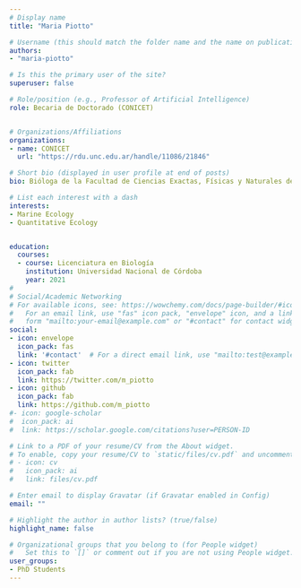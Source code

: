 ```yaml
---
# Display name
title: "Maria Piotto"

# Username (this should match the folder name and the name on publications)
authors:
- "maria-piotto"

# Is this the primary user of the site?
superuser: false

# Role/position (e.g., Professor of Artificial Intelligence)
role: Becaria de Doctorado (CONICET) 


# Organizations/Affiliations
organizations:
- name: CONICET 
  url: "https://rdu.unc.edu.ar/handle/11086/21846"

# Short bio (displayed in user profile at end of posts)
bio: Bióloga de la Facultad de Ciencias Exactas, Físicas y Naturales de la Universidad Nacional de Córdoba. Estudiante de doctorado, Inst. de Diversidad y Ecología Animal (IDEA), y Centro Austral de Investigaciones CADIC - CONICET.

# List each interest with a dash
interests:
- Marine Ecology
- Quantitative Ecology


education:
  courses:
  - course: Licenciatura en Biología
    institution: Universidad Nacional de Córdoba
    year: 2021
#
# Social/Academic Networking
# For available icons, see: https://wowchemy.com/docs/page-builder/#icons
#   For an email link, use "fas" icon pack, "envelope" icon, and a link in the
#   form "mailto:your-email@example.com" or "#contact" for contact widget.
social:
- icon: envelope
  icon_pack: fas
  link: '#contact'  # For a direct email link, use "mailto:test@example.org".
- icon: twitter
  icon_pack: fab
  link: https://twitter.com/m_piotto
- icon: github
  icon_pack: fab
  link: https://github.com/m_piotto
#- icon: google-scholar
#  icon_pack: ai
#  link: https://scholar.google.com/citations?user=PERSON-ID

# Link to a PDF of your resume/CV from the About widget.
# To enable, copy your resume/CV to `static/files/cv.pdf` and uncomment the lines below.
# - icon: cv
#   icon_pack: ai
#   link: files/cv.pdf

# Enter email to display Gravatar (if Gravatar enabled in Config)
email: ""

# Highlight the author in author lists? (true/false)
highlight_name: false

# Organizational groups that you belong to (for People widget)
#   Set this to `[]` or comment out if you are not using People widget.
user_groups:
- PhD Students
---
```

